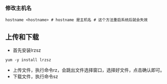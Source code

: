 ### 修改主机名

```
hostname <hostname> # hostname 是主机名 # 这个方法重启系统后就会失效
```

## 上传和下载

* 首先安装lrzsz

```
yum -y install lrzsz
```

* 上传文件，执行命令rz，会跳出文件选择窗口，选择好文件，点击确认即可。
* 下载文件，执行命令sz



